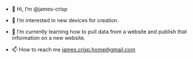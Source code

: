 - 👋 Hi, I’m @james-crisp
- 👀 I’m interested in new devices for creation.
- 🌱 I’m currently learning how to pull data from a website and publish that information on a new website.

- 📫 How to reach me james.crisp.home@gmail.com

<!---
james-crisp/james-crisp is a ✨ special ✨ repository because its `README.md` (this file) appears on your GitHub profile.
You can click the Preview link to take a look at your changes.
--->
